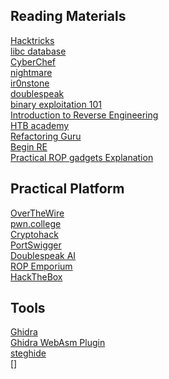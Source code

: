 ## Reading Materials       
[Hacktricks](https://book.hacktricks.xyz/welcome/readme)     
[libc database](https://libc.blukat.me)     
[CyberChef](https://gchq.github.io/CyberChef/)    
[nightmare](https://guyinatuxedo.github.io/index.html)   
[ir0nstone](https://ir0nstone.gitbook.io/notes/)     
[doublespeak](https://doublespeak.chat/#/)   
[binary exploitation 101](https://www.youtube.com/watch?v=wa3sMSdLyHw&list=PLHUKi1UlEgOIc07Rfk2Jgb5fZbxDPec94)           
[Introduction to Reverse Engineering](https://0xinfection.github.io/reversing/)     
[HTB academy](https://academy.hackthebox.com/login)  
[Refactoring Guru](https://refactoring.guru)     
[Begin RE](https://www.begin.re/the-workshop)   
[Practical ROP gadgets Explanation](https://www.exploit-db.com/docs/english/28479-return-oriented-programming-(rop-ftw).pdf)
    
## Practical Platform
[OverTheWire](https://overthewire.org/wargames/)   
[pwn.college](https://pwn.college)    
[Cryptohack](https://cryptohack.org)   
[PortSwigger](https://portswigger.net/web-security)   
[Doublespeak AI](https://doublespeak.chat/#/)   
[ROP Emporium](https://ropemporium.com)   
[HackTheBox](https://app.hackthebox.com/login)      

## Tools
[Ghidra]()  
[Ghidra WebAsm Plugin](https://github.com/nneonneo/ghidra-wasm-plugin)  
[steghide]()  
[]